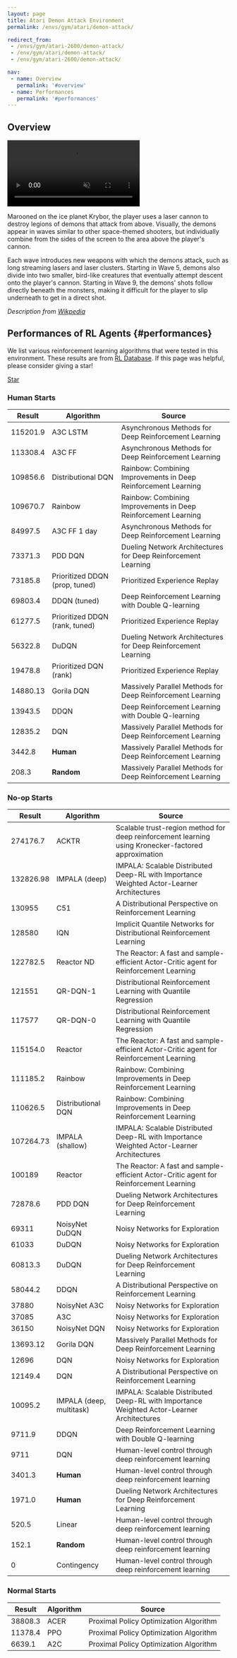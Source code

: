 ```yaml
---
layout: page
title: Atari Demon Attack Environment
permalink: /envs/gym/atari/demon-attack/

redirect_from:
 - /envs/gym/atari-2600/demon-attack/
 - /env/gym/atari/demon-attack/
 - /env/gym/atari-2600/demon-attack/

nav:
 - name: Overview
   permalink: '#overview'
 - name: Performances
   permalink: '#performances'
---
```



## Overview

<video autoplay muted loop controls>
  <source src="{{ 'assets/_pages/envs/gym/atari/demon-attack.mp4' | absolute_url }}" type="video/mp4">
</video>

Marooned on the ice planet Krybor, the player uses a laser cannon to destroy legions of demons that attack from above. Visually, the demons appear in waves similar to other space-themed shooters, but individually combine from the sides of the screen to the area above the player's cannon.

Each wave introduces new weapons with which the demons attack, such as long streaming lasers and laser clusters. Starting in Wave 5, demons also divide into two smaller, bird-like creatures that eventually attempt descent onto the player's cannon. Starting in Wave 9, the demons' shots follow directly beneath the monsters, making it difficult for the player to slip underneath to get in a direct shot.

*Description from [Wikpedia](https://en.wikipedia.org/wiki/Demon_Attack)*


## Performances of RL Agents {#performances}

We list various reinforcement learning algorithms that were tested in this environment. These results are from [RL Database](https://github.com/seungjaeryanlee/rldb). If this page was helpful, please consider giving a star!

<!-- Place this tag where you want the button to render. -->
<a class="github-button" href="https://github.com/seungjaeryanlee/rldb" data-icon="octicon-star" data-size="large" data-show-count="true" aria-label="Star seungjaeryanlee/rldb on GitHub">Star</a>
<!-- Place this tag in your head or just before your close body tag. -->
<script async defer src="https://buttons.github.io/buttons.js"></script>

### Human Starts

| Result | Algorithm | Source |
|--------|-----------|--------|
| 115201.9 | A3C LSTM | Asynchronous Methods for Deep Reinforcement Learning |
| 113308.4 | A3C FF | Asynchronous Methods for Deep Reinforcement Learning |
| 109856.6 | Distributional DQN | Rainbow: Combining Improvements in Deep Reinforcement Learning |
| 109670.7 | Rainbow | Rainbow: Combining Improvements in Deep Reinforcement Learning |
| 84997.5 | A3C FF 1 day | Asynchronous Methods for Deep Reinforcement Learning |
| 73371.3 | PDD DQN | Dueling Network Architectures for Deep Reinforcement Learning |
| 73185.8 | Prioritized DDQN (prop, tuned) | Prioritized Experience Replay |
| 69803.4 | DDQN (tuned) | Deep Reinforcement Learning with Double Q-learning |
| 61277.5 | Prioritized DDQN (rank, tuned) | Prioritized Experience Replay |
| 56322.8 | DuDQN | Dueling Network Architectures for Deep Reinforcement Learning |
| 19478.8 | Prioritized DQN (rank) | Prioritized Experience Replay |
| 14880.13 | Gorila DQN | Massively Parallel Methods for Deep Reinforcement Learning |
| 13943.5 | DDQN | Deep Reinforcement Learning with Double Q-learning |
| 12835.2 | DQN | Massively Parallel Methods for Deep Reinforcement Learning |
| 3442.8 | **Human** | Massively Parallel Methods for Deep Reinforcement Learning |
| 208.3 | **Random** | Massively Parallel Methods for Deep Reinforcement Learning |


### No-op Starts

| Result | Algorithm | Source |
|--------|-----------|--------|
| 274176.7 | ACKTR | Scalable trust-region method for deep reinforcement learning using Kronecker-factored approximation |
| 132826.98 | IMPALA (deep) | IMPALA: Scalable Distributed Deep-RL with Importance Weighted Actor-Learner Architectures |
| 130955 | C51 | A Distributional Perspective on Reinforcement Learning |
| 128580 | IQN | Implicit Quantile Networks for Distributional Reinforcement Learning |
| 122782.5 | Reactor ND | The Reactor: A fast and sample-efficient Actor-Critic agent for Reinforcement Learning |
| 121551 | QR-DQN-1 | Distributional Reinforcement Learning with Quantile Regression |
| 117577 | QR-DQN-0 | Distributional Reinforcement Learning with Quantile Regression |
| 115154.0 | Reactor | The Reactor: A fast and sample-efficient Actor-Critic agent for Reinforcement Learning |
| 111185.2 | Rainbow | Rainbow: Combining Improvements in Deep Reinforcement Learning |
| 110626.5 | Distributional DQN | Rainbow: Combining Improvements in Deep Reinforcement Learning |
| 107264.73 | IMPALA (shallow) | IMPALA: Scalable Distributed Deep-RL with Importance Weighted Actor-Learner Architectures |
| 100189 | Reactor | The Reactor: A fast and sample-efficient Actor-Critic agent for Reinforcement Learning |
| 72878.6 | PDD DQN | Dueling Network Architectures for Deep Reinforcement Learning |
| 69311 | NoisyNet DuDQN | Noisy Networks for Exploration |
| 61033 | DuDQN | Noisy Networks for Exploration |
| 60813.3 | DuDQN | Dueling Network Architectures for Deep Reinforcement Learning |
| 58044.2 | DDQN | A Distributional Perspective on Reinforcement Learning |
| 37880 | NoisyNet A3C | Noisy Networks for Exploration |
| 37085 | A3C | Noisy Networks for Exploration |
| 36150 | NoisyNet DQN | Noisy Networks for Exploration |
| 13693.12 | Gorila DQN | Massively Parallel Methods for Deep Reinforcement Learning |
| 12696 | DQN | Noisy Networks for Exploration |
| 12149.4 | DQN | A Distributional Perspective on Reinforcement Learning |
| 10095.2 | IMPALA (deep, multitask) | IMPALA: Scalable Distributed Deep-RL with Importance Weighted Actor-Learner Architectures |
| 9711.9 | DDQN | Deep Reinforcement Learning with Double Q-learning |
| 9711 | DQN | Human-level control through deep reinforcement learning |
| 3401.3 | **Human** | Human-level control through deep reinforcement learning |
| 1971.0 | **Human** | Dueling Network Architectures for Deep Reinforcement Learning |
| 520.5 | Linear | Human-level control through deep reinforcement learning |
| 152.1 | **Random** | Human-level control through deep reinforcement learning |
| 0 | Contingency | Human-level control through deep reinforcement learning |


### Normal Starts

| Result | Algorithm | Source |
|--------|-----------|--------|
| 38808.3 | ACER | Proximal Policy Optimization Algorithm |
| 11378.4 | PPO | Proximal Policy Optimization Algorithm |
| 6639.1 | A2C | Proximal Policy Optimization Algorithm |

